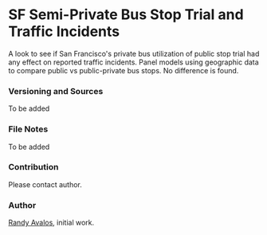# SF Semi-Private Bus Stop Trial and Traffic Incidents

A look to see if San Francisco's private bus utilization of public stop trial had any effect on reported traffic incidents. Panel models using geographic data to compare public vs public-private bus stops. No difference is found.  

### Versioning and Sources

To be added  

### File Notes  

To be added  

### Contribution

Please contact author.

### Author

[Randy Avalos](randy.joseph.avalos@gmail.com), initial work.
